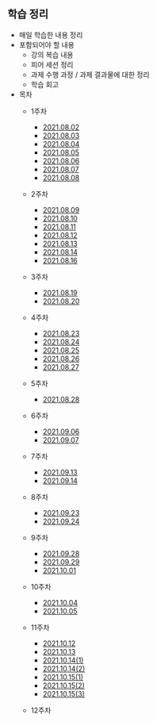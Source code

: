 ## 학습 정리

- 매일 학습한 내용 정리
- 포함되어야 할 내용
  - 강의 복습 내용
  - 피어 세션 정리
  - 과제 수행 과정 / 과제 결과물에 대한 정리
  - 학습 회고
- 목차
  - 1주차
    - [2021.08.02](./1주차/2021_08_02_기억메모.md)
    - [2021.08.03](./1주차/2021_08_03_기억메모.md)
    - [2021.08.04](./1주차/2021_08_04_기억메모.md)
    - [2021.08.05](./1주차/2021_08_05_기억메모.md)
    - [2021.08.06](./1주차/2021_08_06_기억메모.md)
    - [2021.08.07](./1주차/2021_08_07_기억메모.md)
    - [2021.08.08](./1주차/2021_08_08_기억메모.md)
  - 2주차
  
    - [2021.08.09](./2주차/2021_08_09_기억메모.md)
    - [2021.08.10](./2주차/2021_08_10_기억메모.md)
    - [2021.08.11](./2주차/2021_08_11_기억메모.md)
    - [2021.08.12](./2주차/2021_08_12_기억메모.md)
    - [2021.08.13](./2주차/2021_08_13_기억메모.md)
    - [2021.08.14](./2주차/2021_08_14_기억메모.md)
    - [2021.08.16](./2주차/2021_08_16_기억메모.md)
  - 3주차
    - [2021.08.19](./3주차/2021_08_19_기억메모.md)
    - [2021.08.20](./3주차/2021_08_20_기억메모.md)
  - 4주차
    - [2021.08.23](./4주차/2021_08_23_기억메모.md)
    - [2021.08.24](./4주차/2021_08_24_기억메모.md)
    - [2021.08.25](./4주차/2021_08_25_기억메모.md)
    - [2021.08.26](./4주차/2021_08_26_기억메모.md)
    - [2021.08.27](./4주차/2021_08_27_기억메모.md)
  - 5주차
    - [2021.08.28](./5주차/2021_08_30_기억메모.md)
  
  - 6주차
    - [2021.09.06](./6주차/2021_09_06_기억메모.md)
    - [2021.09.07](./6주차/2021_09_07_기억메모.md)
    
  - 7주차
    - [2021.09.13](./7주차/2021_09_13_기억메모.md)
    - [2021.09.14](./7주차/2021_09_14_기억메모.md)
  
  - 8주차
    - [2021.09.23](./8주차/2021_09_23_기억메모.md)
    - [2021.09.24](./8주차/2021_09_24_기억메모.md)
  
  - 9주차
    - [2021.09.28](./9주차/2021_09_28_기억메모.md)
    - [2021.09.29](./9주차/2021_09_30_기억메모.md)
    - [2021.10.01](./9주차/2021_10_01_기억메모.md)
  
  - 10주차
    - [2021.10.04](./10주차/2021_10_04_기억메모.md)
    - [2021.10.05](./10주차/2021_10_05_기억메모.md)
  
  - 11주차
  
    - [2021.10.12](./10주차/2021_10_05_기억메모.md)
    - [2021.10.13](./11주차/2021_10_13_기억메모.md)
    - [2021.10.14(1)](./11주차/2021_10_14_(1)_기억메모.md)
    - [2021.10.14(2)](./11주차/2021_10_14_(2)_기억메모.md)
    - [2021.10.15(1)](./11주차/2021_10_15_(1)_기억메모.md)
    - [2021.10.15(2)](./11주차/2021_10_15_(2)_기억메모.md)
    - [2021.10.15(3)](./11주차/2021_10_15_(3)_기억메모.md)
  
  - 12주차
